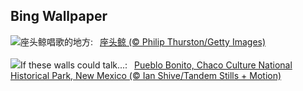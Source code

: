 ## Bing Wallpaper
![](https://www.bing.com/th?id=OHR.PlayfulHumpback_ZH-CN2241016258_UHD.jpg&w=1000)座头鲸唱歌的地方:&nbsp;&ensp;[座头鲸 (© Philip Thurston/Getty Images)](https://www.bing.com/th?id=OHR.PlayfulHumpback_ZH-CN2241016258_UHD.jpg)
<br><br/>
![](https://www.bing.com/th?id=OHR.ChacoCulture_EN-US8179442556_UHD.jpg&w=1000)If these walls could talk...:&nbsp;&ensp;[Pueblo Bonito, Chaco Culture National Historical Park, New Mexico (© Ian Shive/Tandem Stills + Motion)](https://www.bing.com/th?id=OHR.ChacoCulture_EN-US8179442556_UHD.jpg)
<br><br/>
